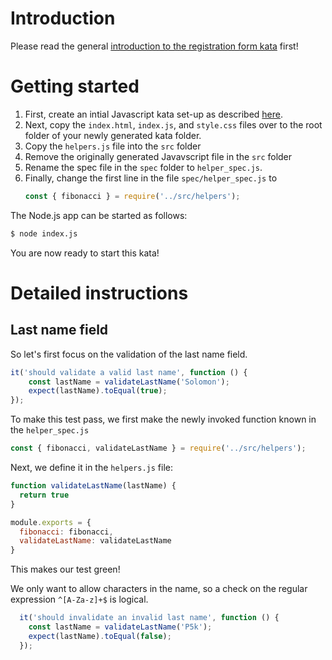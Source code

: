 # Introduction

Please read the general [introduction to the registration form kata](../README.md) first!

# Getting started

1. First, create an intial Javascript kata set-up as described 
   [here](https://github.com/zhendrikse/tdd/tree/master/cookiecutter).
2. Next, copy the `index.html`, `index.js`, and `style.css` 
   files over to the root folder of your newly generated kata folder.
3. Copy the `helpers.js` file into the `src` folder 
4. Remove the originally generated Javavscript file in the `src` folder
5. Rename the spec file in the `spec` folder to `helper_spec.js`.
6. Finally, change the first line in the file `spec/helper_spec.js` to
   ```javascript
   const { fibonacci } = require('../src/helpers');
   ```

The Node.js app can be started as follows:

```bash
$ node index.js
```

You are now ready to start this kata!

# Detailed instructions

## Last name field

So let's first focus on the validation of the last name field.

```javascript
it('should validate a valid last name', function () {
    const lastName = validateLastName('Solomon');
    expect(lastName).toEqual(true);
});
```

To make this test pass, we first make the newly invoked function known
in the `helper_spec.js`

```javascript
const { fibonacci, validateLastName } = require('../src/helpers');
```

Next, we define it in the `helpers.js` file:

```javascript
function validateLastName(lastName) {
  return true
}

module.exports = {
  fibonacci: fibonacci,
  validateLastName: validateLastName
}
```

This makes our test green!

We only want to allow characters in the name, so a check
on the regular expression `^[A-Za-z]+$` is logical.

```javascript
  it('should invalidate an invalid last name', function () {
    const lastName = validateLastName('P5k');
    expect(lastName).toEqual(false);
  });
```